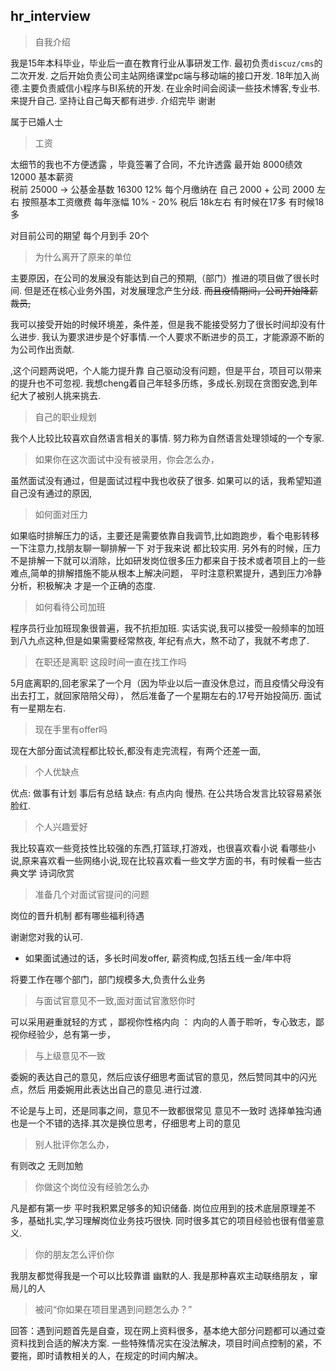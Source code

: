## hr_interview

>自我介绍

我是15年本科毕业，毕业后一直在教育行业从事研发工作.
最初负责`discuz/cms`的二次开发.
之后开始负责公司主站网络课堂pc端与移动端的接口开发.
18年加入尚德.主要负责威信小程序与BI系统的开发.
在业余时间会阅读一些技术博客,专业书.来提升自己.
坚持让自己每天都有进步. 介绍完毕 谢谢

属于已婚人士

>工资

太细节的我也不方便透露 ，毕竟签署了合同，不允许透露
最开始  8000绩效 12000 基本薪资   
税前      25000   -> 
公基金基数 16300  12%  每个月缴纳在 自己 2000 + 公司 2000 左右  按照基本工资缴费 每年涨幅 10% - 20%
税后      18k左右 有时候在17多 有时候18多

对目前公司的期望 每个月到手 20个

>为什么离开了原来的单位

主要原因，在公司的发展没有能达到自己的预期,（部门）推进的项目做了很长时间. 
但是还在核心业务外围，对发展理念产生分歧.
~~而且疫情期间，公司开始降薪裁员,~~

我可以接受开始的时候环境差，条件差，但是我不能接受努力了很长时间却没有什么进步.
我认为要求进步是个好事情.一个人要求不断进步的员工，才能源源不断的为公司作出贡献.


,这个问题两说吧，个人能力提升靠 自己驱动没有问题，但是平台，项目可以带来的提升也不可忽视.
我想cheng着自己年轻多历练，多成长.别现在贪图安逸,到年纪大了被别人挑来挑去.


>自己的职业规划

我个人比较比较喜欢自然语言相关的事情. 努力称为自然语言处理领域的一个专家.

>如果你在这次面试中没有被录用，你会怎么办，

虽然面试没有通过，但是面试过程中我也收获了很多.
如果可以的话，我希望知道自己没有通过的原因, 

>如何面对压力

如果临时排解压力的话，主要还是需要依靠自我调节,比如跑跑步，看个电影转移一下注意力,找朋友聊一聊排解一下 对于我来说 都比较实用.
另外有的时候，压力不是排解一下就可以消除，比如研发岗位很多压力都来自于技术或者项目上的一些难点,简单的排解措施不能从根本上解决问题，
平时注意积累提升，遇到压力冷静分析，积极解决 才是一个正确的态度.

>如何看待公司加班

程序员行业加班现象很普遍，我不抗拒加班.
实话实说,我可以接受一般频率的加班到八九点这种,但是如果需要经常熬夜, 年纪有点大，熬不动了，我就不考虑了.


>在职还是离职 这段时间一直在找工作吗

5月底离职的,回老家呆了一个月（因为毕业以后一直没休息过，而且疫情父母没有出去打工，就回家陪陪父母），
然后准备了一个星期左右的.17号开始投简历. 面试有一星期左右.

>现在手里有offer吗

现在大部分面试流程都比较长,都没有走完流程，有两个还差一面,

>个人优缺点

优点: 做事有计划 事后有总结
缺点: 有点内向 慢热. 在公共场合发言比较容易紧张 脸红.

>个人兴趣爱好

我比较喜欢一些竞技性比较强的东西,打篮球,打游戏，也很喜欢看小说
看哪些小说,原来喜欢看一些网络小说,现在比较喜欢看一些文学方面的书，有时候看一些古典文学 诗词欣赏


>准备几个对面试官提问的问题

岗位的晋升机制
都有哪些福利待遇

谢谢您对我的认可.
 - 如果面试通过的话，多长时间发offer,
薪资构成,包括五线一金/年中将


将要工作在哪个部门，部门规模多大,负责什么业务

>与面试官意见不一致,面对面试官激怒你时

可以采用避重就轻的方式 ，鄙视你性格内向 ： 内向的人善于聆听，专心致志，鄙视你经验少，总有第一步，

> 与上级意见不一致

委婉的表达自己的意见，然后应该仔细思考面试官的意见，然后赞同其中的闪光点，然后
用委婉用此表达出自己的意见.进行过渡.

不论是与上司，还是同事之间，意见不一致都很常见
意见不一致时 选择单独沟通也是一个不错的选择.其次是换位思考，仔细思考上司的意见

>别人批评你怎么办，

有则改之 无则加勉 


>你做这个岗位没有经验怎么办

凡是都有第一步 平时我积累足够多的知识储备.
岗位应用到的技术底层原理差不多，基础扎实,学习理解岗位业务技巧很快.
同时很多其它的项目经验也很有借鉴意义.

>你的朋友怎么评价你

我朋友都觉得我是一个可以比较靠谱 幽默的人.
我是那种喜欢主动联络朋友 ，窜局儿的人

>被问“你如果在项目里遇到问题怎么办？”
 
回答：遇到问题首先是自查，现在网上资料很多，基本绝大部分问题都可以通过查资料找到合适的解决方案.
一些特殊情况实在没法解决，项目时间点控制的紧，不要拖，即时请教相关的人，在规定的时间内解决。





 

